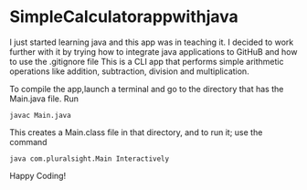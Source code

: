 # SimpleCalculatorappwithjava
I just started learning java and this app was in teaching it. I decided to work further with it by trying how to integrate java applications to GitHuB and how to use the .gitignore file
This is a CLI app that performs simple arithmetic operations like addition, subtraction, division and multiplication.

To compile the app,launch a terminal and go to the directory that has the Main.java file. Run

`javac Main.java`

This creates a Main.class file in that directory, and to run it; use the command

`java com.pluralsight.Main Interactively`

Happy Coding!
